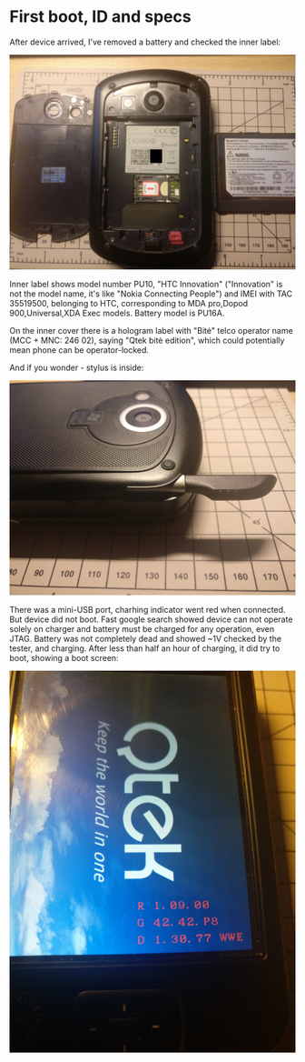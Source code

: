 # First boot, ID and specs

After device arrived, I've removed a battery and checked the inner label:

![PU10 Qtek 9000](img/pu10_002.png?raw=true "PU10 Qtek 9000")

Inner label shows model number PU10, "HTC Innovation" ("Innovation" is not the model name,
it's like "Nokia Connecting People") and IMEI with TAC 35519500, belonging to HTC,
corresponding to MDA pro,Dopod 900,Universal,XDA Exec models. Battery model is PU16A.

On the inner cover there is a hologram label with "Bitė" telco operator name (MCC + MNC: 246 02),
saying "Qtek bitė edition", which could potentially mean phone can be operator-locked.

And if you wonder - stylus is inside:

![PU10 Qtek 9000](img/pu10_005.png?raw=true "PU10 Qtek 9000")

There was a mini-USB port, charhing indicator went red when connected.
But device did not boot. Fast google search showed device can not operate
solely on charger and battery must be charged for any operation, even JTAG.
Battery was not completely dead and showed ~1V checked by the tester, and charging.
After less than half an hour of charging, it did try to boot, showing a boot screen:

![PU10 Qtek 9000](img/pu10_003.png?raw=true "PU10 Qtek 9000")
